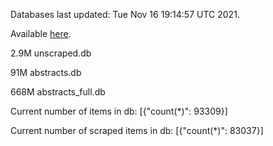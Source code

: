 Databases last updated: Tue Nov 16 19:14:57 UTC 2021. 

Available [here](https://github.com/cbeauhilton/ash-db/releases).

2.9M	unscraped.db

91M	abstracts.db

668M	abstracts_full.db

Current number of items in db:
[{"count(*)": 93309}]

Current number of scraped items in db:
[{"count(*)": 83037}]
